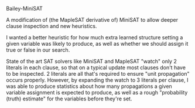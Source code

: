Bailey-MiniSAT

A modification of (the MapleSAT derivative of) MiniSAT to allow deeper clause inspection and new heuristics.

I wanted a better heuristic for how much extra learned structure setting a given variable was likely to produce, as well as whether we should assign it true or false in our search.

State of the art SAT solvers like MiniSAT and MapleSAT "watch" only 2 literals in each clause, so that on a typical update most clauses don't have to be inspected. 2 literals are all that's required to ensure "unit propagation" occurs properly. However, by expanding the watch to 3 literals per clause, I was able to produce statistics about how many propagations a given variable assignment is expected to produce, as well as a rough "probability (truth) estimate" for the variables before they're set.